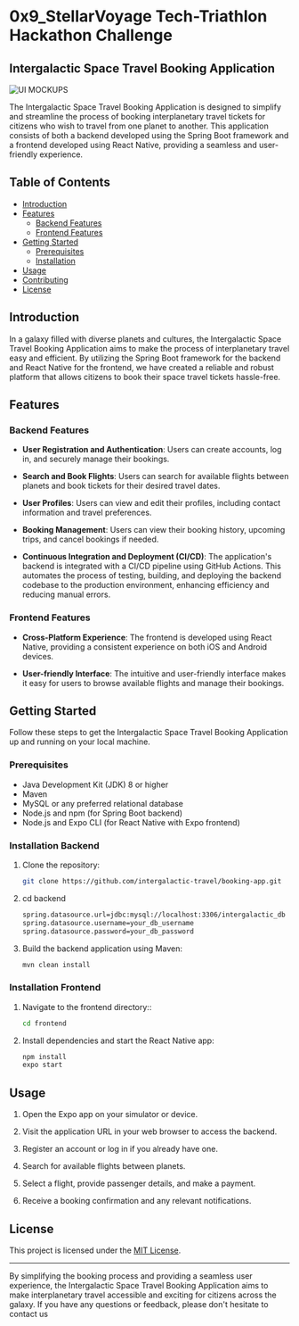 
# 0x9_StellarVoyage Tech-Triathlon Hackathon Challenge
## Intergalactic Space Travel Booking Application
![UI MOCKUPS](https://github.com/Madushan98/0x9_StellarVoyage/assets/65262773/f556ba29-61b6-47fa-a4fb-c6c7fc597b0b)

The Intergalactic Space Travel Booking Application is designed to simplify and streamline the process of booking interplanetary travel tickets for citizens who wish to travel from one planet to another. This application consists of both a backend developed using the Spring Boot framework and a frontend developed using React Native, providing a seamless and user-friendly experience.

## Table of Contents

- [Introduction](#introduction)
- [Features](#features)
     - [Backend Features](#backend-features)
    - [Frontend Features](#frontend-features)
- [Getting Started](#getting-started)
  - [Prerequisites](#prerequisites)
  - [Installation](#installation)
- [Usage](#usage)
- [Contributing](#contributing)
- [License](#license)

## Introduction

In a galaxy filled with diverse planets and cultures, the Intergalactic Space Travel Booking Application aims to make the process of interplanetary travel easy and efficient. By utilizing the Spring Boot framework for the backend and React Native for the frontend, we have created a reliable and robust platform that allows citizens to book their space travel tickets hassle-free.

## Features

### Backend Features

- **User Registration and Authentication**: Users can create accounts, log in, and securely manage their bookings.

- **Search and Book Flights**: Users can search for available flights between planets and book tickets for their desired travel dates.

- **User Profiles**: Users can view and edit their profiles, including contact information and travel preferences.

- **Booking Management**: Users can view their booking history, upcoming trips, and cancel bookings if needed.

- **Continuous Integration and Deployment (CI/CD)**: The application's backend is integrated with a CI/CD pipeline using GitHub Actions. This automates the process of testing, building, and deploying the backend codebase to the production environment, enhancing efficiency and reducing manual errors.
  

### Frontend Features

- **Cross-Platform Experience**: The frontend is developed using React Native, providing a consistent experience on both iOS and Android devices.

- **User-friendly Interface**: The intuitive and user-friendly interface makes it easy for users to browse available flights and manage their bookings.


## Getting Started

Follow these steps to get the Intergalactic Space Travel Booking Application up and running on your local machine.

### Prerequisites

- Java Development Kit (JDK) 8 or higher
- Maven
- MySQL or any preferred relational database
- Node.js and npm (for Spring Boot backend)
- Node.js and Expo CLI (for React Native with Expo frontend)

### Installation Backend

1. Clone the repository:

   ```bash
   git clone https://github.com/intergalactic-travel/booking-app.git

2. cd backend

    ```bash
    spring.datasource.url=jdbc:mysql://localhost:3306/intergalactic_db
    spring.datasource.username=your_db_username
    spring.datasource.password=your_db_password

3. Build the backend application using Maven:
    ```bash
    mvn clean install

### Installation Frontend

1. Navigate to the frontend directory::

   ```bash
   cd frontend

2. Install dependencies and start the React Native app:

   ```bash
   npm install
   expo start

## Usage

1. Open the Expo app on your simulator or device.

2. Visit the application URL in your web browser to access the backend.

3. Register an account or log in if you already have one.

4. Search for available flights between planets.

5. Select a flight, provide passenger details, and make a payment.

6. Receive a booking confirmation and any relevant notifications.


## License

This project is licensed under the [MIT License](LICENSE).

---

By simplifying the booking process and providing a seamless user experience, the Intergalactic Space Travel Booking Application aims to make interplanetary travel accessible and exciting for citizens across the galaxy. If you have any questions or feedback, please don't hesitate to contact us
